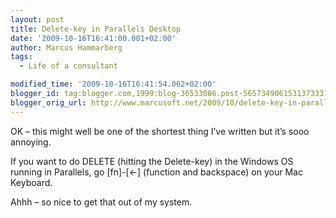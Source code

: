 ```yaml
---
layout: post
title: Delete-key in Parallels Desktop
date: '2009-10-16T16:41:00.001+02:00'
author: Marcus Hammarberg
tags:
  - Life of a consultant

modified_time: '2009-10-16T16:41:54.062+02:00'
blogger_id: tag:blogger.com,1999:blog-36533086.post-5657349061531373331
blogger_orig_url: http://www.marcusoft.net/2009/10/delete-key-in-parallels-desktop.html
---
```



OK – this might well be one of the shortest thing I’ve written but it’s
sooo annoying.

If you want to do DELETE (hitting the Delete-key) in the Windows OS
running in Parallels, go \[fn\]-\[\<-\] (function and backspace) on your
Mac Keyboard.

Ahhh – so nice to get that out of my system.
